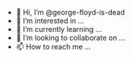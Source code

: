 - 👋 Hi, I’m @george-floyd-is-dead
- 👀 I’m interested in ...
- 🌱 I’m currently learning ...
- 💞️ I’m looking to collaborate on ...
- 📫 How to reach me ...

